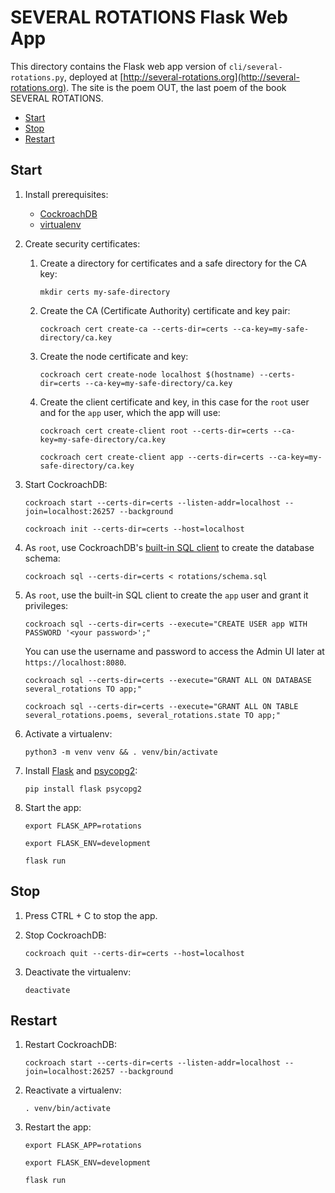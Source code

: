 # SEVERAL ROTATIONS Flask Web App

This directory contains the Flask web app version of `cli/several-rotations.py`, deployed at [http://several-rotations.org](http://several-rotations.org). The site is the poem OUT, the last poem of the book SEVERAL ROTATIONS.

- [Start](#start)
- [Stop](#stop)
- [Restart](#restart)

## Start

1. Install prerequisites:

    - [CockroachDB](https://www.cockroachlabs.com/docs/stable/install-cockroachdb.html)
    - [virtualenv](https://virtualenv.pypa.io/en/latest/installation/)

2. Create security certificates:

    1. Create a directory for certificates and a safe directory for the CA key:

        ```
        mkdir certs my-safe-directory
        ```

    2. Create the CA (Certificate Authority) certificate and key pair:

        ```
        cockroach cert create-ca --certs-dir=certs --ca-key=my-safe-directory/ca.key
        ```

    3. Create the node certificate and key:

        ```
        cockroach cert create-node localhost $(hostname) --certs-dir=certs --ca-key=my-safe-directory/ca.key
        ```

    4. Create the client certificate and key, in this case for the `root` user and for the `app` user, which the app will use:

        ```
        cockroach cert create-client root --certs-dir=certs --ca-key=my-safe-directory/ca.key
        ```

        ```
        cockroach cert create-client app --certs-dir=certs --ca-key=my-safe-directory/ca.key
        ```    

3. Start CockroachDB:

    ```
    cockroach start --certs-dir=certs --listen-addr=localhost --join=localhost:26257 --background
    ```

    ```
    cockroach init --certs-dir=certs --host=localhost
    ```

4. As `root`, use CockroachDB's [built-in SQL client](https://www.cockroachlabs.com/docs/stable/use-the-built-in-sql-client.html) to create the database schema:

    ```
    cockroach sql --certs-dir=certs < rotations/schema.sql
    ```

5. As `root`, use the built-in SQL client to create the `app` user and grant it privileges:

    ```
    cockroach sql --certs-dir=certs --execute="CREATE USER app WITH PASSWORD '<your password>';"
    ```

    You can use the username and password to access the Admin UI later at `https://localhost:8080`.

    ```
    cockroach sql --certs-dir=certs --execute="GRANT ALL ON DATABASE several_rotations TO app;"
    ```

    ```
    cockroach sql --certs-dir=certs --execute="GRANT ALL ON TABLE several_rotations.poems, several_rotations.state TO app;"
    ```

6. Activate a virtualenv:

    ```
    python3 -m venv venv && . venv/bin/activate
    ```

7. Install [Flask](http://flask.pocoo.org/docs/1.0/installation) and [psycopg2](http://initd.org/psycopg/docs/install.html):

    ```
    pip install flask psycopg2
    ```

8. Start the app:

    ```
    export FLASK_APP=rotations
    ```

    ```
    export FLASK_ENV=development
    ```

    ```
    flask run
    ```

## Stop

1. Press CTRL + C to stop the app.

2. Stop CockroachDB:

    ```
    cockroach quit --certs-dir=certs --host=localhost
    ```

3. Deactivate the virtualenv:

    ```
    deactivate
    ```

## Restart

1. Restart CockroachDB:

    ```
    cockroach start --certs-dir=certs --listen-addr=localhost --join=localhost:26257 --background
    ```

2. Reactivate a virtualenv:

    ```
    . venv/bin/activate
    ```

3. Restart the app:

    ```
    export FLASK_APP=rotations
    ```

    ```
    export FLASK_ENV=development
    ```

    ```
    flask run
    ```
